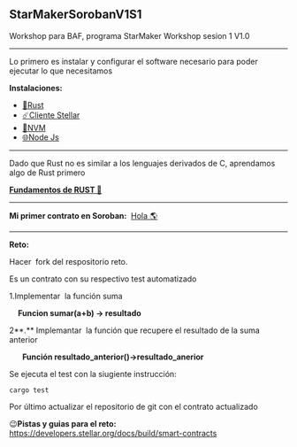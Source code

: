 ## StarMakerSorobanV1S1

Workshop para BAF, programa StarMaker Workshop sesion 1 V1.0

---

Lo primero es instalar y configurar el software necesario para poder ejecutar lo que necesitamos

**Instalaciones:**

*   [🦀Rust](https://github.com/sergiotechx/StarMakerSorobanV1S1/blob/main/instalaciones/rust.md)
*   [☄️Cliente Stellar](https://github.com/sergiotechx/StarMakerSorobanV1S1/blob/main/instalaciones/clientestellar.md)
*   [🚊NVM](https://github.com/sergiotechx/StarMakerSorobanV1S1/blob/main/instalaciones/nvm.md)
*   [🌐Node Js](https://github.com/sergiotechx/StarMakerSorobanV1S1/blob/main/instalaciones/NodeJS.md)

---

Dado que Rust no es similar a los lenguajes derivados de C, aprendamos algo de Rust primero

[**Fundamentos de RUST 🦀**](https://github.com/sergiotechx/StarMakerSorobanV1S1/blob/main/fundamentosRust.md)

---

**Mi primer contrato en Soroban:**  [Hola 🌎](https://github.com/sergiotechx/StarMakerSorobanV1S1/blob/main/holamundoSoroban.md)

---

**Reto:** 

Hacer  fork del respositorio reto.

Es un contrato con su respectivo test automatizado

1.Implementar  la función suma

    **Funcion sumar(a+b) -> resultado**

2\*\*.\*\* Implemantar  la función que recupere el resultado de la suma anterior

      **Función resultado\_anterior()->resultado\_anerior**

Se ejecuta el test con la siugiente instrucción:

```plaintext
cargo test
```

Por último actualizar el repositorio de git con el contrato actualizado

😉**Pistas y guias para el reto:** https://developers.stellar.org/docs/build/smart-contracts
